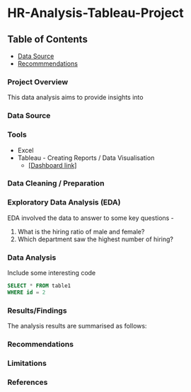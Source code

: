 # HR-Analysis-Tableau-Project

## Table of Contents
- [Data Source](#data-source)
- [Recommmendations](#recommendations)

### Project Overview
This data analysis aims to provide insights into

### Data Source

### Tools
- Excel
- Tableau - Creating Reports / Data Visualisation
   - [[Dashboard link]](https://public.tableau.com/views/HRAnalyticsDashboard_17129191313350/Dashboard1?:language=en-US&:sid=&:display_count=n&:origin=viz_share_link)

### Data Cleaning / Preparation

### Exploratory Data Analysis (EDA)
 EDA involved the data to answer to some key questions -
 1. What is the hiring ratio of male and female?
 2. Which department saw the highest number of hiring?
 
### Data Analysis 
Include some interesting code
```sql
SELECT * FROM table1
WHERE id = 2
```

### Results/Findings
The analysis results are summarised as follows:

### Recommendations

### Limitations

### References

